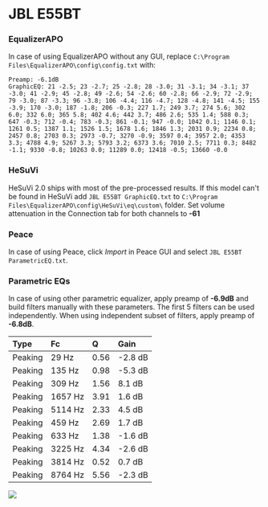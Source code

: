 # JBL E55BT

### EqualizerAPO
In case of using EqualizerAPO without any GUI, replace `C:\Program Files\EqualizerAPO\config\config.txt`
with:
```
Preamp: -6.1dB
GraphicEQ: 21 -2.5; 23 -2.7; 25 -2.8; 28 -3.0; 31 -3.1; 34 -3.1; 37 -3.0; 41 -2.9; 45 -2.8; 49 -2.6; 54 -2.6; 60 -2.8; 66 -2.9; 72 -2.9; 79 -3.0; 87 -3.3; 96 -3.8; 106 -4.4; 116 -4.7; 128 -4.8; 141 -4.5; 155 -3.9; 170 -3.0; 187 -1.8; 206 -0.3; 227 1.7; 249 3.7; 274 5.6; 302 6.0; 332 6.0; 365 5.8; 402 4.6; 442 3.7; 486 2.6; 535 1.4; 588 0.3; 647 -0.3; 712 -0.4; 783 -0.3; 861 -0.1; 947 -0.0; 1042 0.1; 1146 0.1; 1261 0.5; 1387 1.1; 1526 1.5; 1678 1.6; 1846 1.3; 2031 0.9; 2234 0.8; 2457 0.8; 2703 0.3; 2973 -0.7; 3270 -0.9; 3597 0.4; 3957 2.0; 4353 3.3; 4788 4.9; 5267 3.3; 5793 3.2; 6373 3.6; 7010 2.5; 7711 0.3; 8482 -1.1; 9330 -0.8; 10263 0.0; 11289 0.0; 12418 -0.5; 13660 -0.0
```

### HeSuVi
HeSuVi 2.0 ships with most of the pre-processed results. If this model can't be found in HeSuVi add
`JBL E55BT GraphicEQ.txt` to `C:\Program Files\EqualizerAPO\config\HeSuVi\eq\custom\` folder.
Set volume attenuation in the Connection tab for both channels to **-61**

### Peace
In case of using Peace, click *Import* in Peace GUI and select `JBL E55BT ParametricEQ.txt`.

### Parametric EQs
In case of using other parametric equalizer, apply preamp of **-6.9dB** and build filters manually
with these parameters. The first 5 filters can be used independently.
When using independent subset of filters, apply preamp of **-6.8dB**.

| Type    | Fc      |    Q | Gain    |
|:--------|:--------|:-----|:--------|
| Peaking | 29 Hz   | 0.56 | -2.8 dB |
| Peaking | 135 Hz  | 0.98 | -5.3 dB |
| Peaking | 309 Hz  | 1.56 | 8.1 dB  |
| Peaking | 1657 Hz | 3.91 | 1.6 dB  |
| Peaking | 5114 Hz | 2.33 | 4.5 dB  |
| Peaking | 459 Hz  | 2.69 | 1.7 dB  |
| Peaking | 633 Hz  | 1.38 | -1.6 dB |
| Peaking | 3225 Hz | 4.34 | -2.6 dB |
| Peaking | 3814 Hz | 0.52 | 0.7 dB  |
| Peaking | 8764 Hz | 5.56 | -2.3 dB |

![](https://raw.githubusercontent.com/jaakkopasanen/AutoEq/master/results/rtings/avg/JBL%20E55BT/JBL%20E55BT.png)